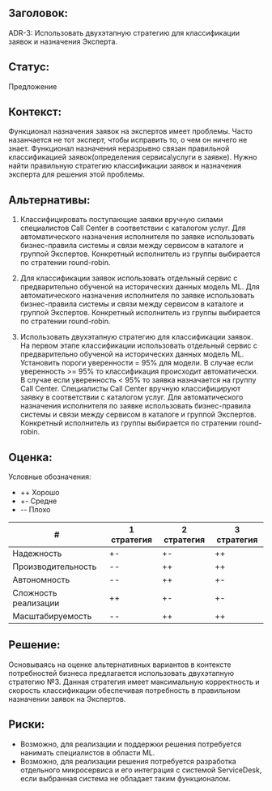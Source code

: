 ## Заголовок:

ADR-3: Использовать двухэтапную стратегию для классификации заявок и назначения Эксперта.

## Статус:

Предложение

## Контекст:

Функционал назначения заявок на экспертов имеет проблемы. Часто назанчается не тот эксперт, чтобы исправить то, о чем он ничего не знает. Функционал назначения неразрывно связан правильной классификацией заявок(определения сервиса\услуги в заявке). Нужно найти правильную стратегию классификации заявок и назначения эксперта для решения этой проблемы.

## Альтернативы:

1. Классифицировать поступающие заявки вручную силами специалистов Call Center в соответствии с каталогом услуг. Для автоматического назначения исполнителя по заявке использовать бизнес-правила системы и связи между сервисом в каталоге и группой Экспертов. Конкретный исполнитель из группы выбирается по стратении round-robin.

2. Для классификации заявок использовать отдельный сервис с предварительно обученой на исторических данных модель ML. Для автоматического назначения исполнителя по заявке использовать бизнес-правила системы и связи между сервисом в каталоге и группой Экспертов. Конкретный исполнитель из группы выбирается по стратении round-robin.

3. Использовать двухэтапную стратегию для классификации заявок. На первом этапе классификации использовать отдельный сервис с предварительно обученой на исторических данных модель ML. Установить пороги уверенности = 95% для модели. В случае  если уверенность >= 95% то классификация происходит автоматически. В случае если уверенность < 95% то заявка назначается на группу Call Center. Cпециалисты Call Center вручную классифицируют заявку в соответствии с каталогом услуг. Для автоматического назначения исполнителя по заявке использовать бизнес-правила системы и связи между сервисом в каталоге и группой Экспертов. Конкретный исполнитель из группы выбирается по стратении round-robin.

## Оценка:

Условные обозначения:

- ++ Хорошо
- +- Средне
- -- Плохо

| # | 1 стратегия | 2 стратегия  | 3 стратегия  |
|----|----|----|-----|
| Надежность | +- | +-  | ++ |
| Производительность | -- | ++ | ++ |
| Автономность | -- | ++ | +- |
| Сложность реализации | ++ | +-  | +- |
| Масштабируемость | -- | ++ | ++ |

## Решение:

Основываясь на оценке альтернативных вариантов в контексте потребностей бизнеса предлагается использовать двухэтапную стратегию №3. Данная стратегия имеет максимальную корректность и скорость классификации обеспечивая потребность в правильном назначении заявок на Экспертов.

## Риски:

* Возможно, для реализации и поддержки решения потребуется нанимать специалистов в области ML.
* Возможно, для реализации решения потребуется разработка отдельного микросервиса и его интеграция с системой ServiceDesk, если выбранная система не обладает таким функционалом.